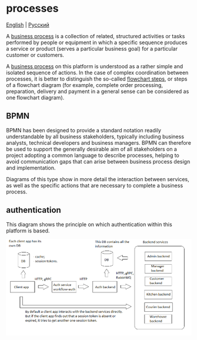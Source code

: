 # processes

[English](README.md) | [Русский](README.ru.md)

A [business process](https://en.wikipedia.org/wiki/Business_process) is a collection of related, structured activities or tasks performed by people or equipment in which a specific sequence produces a service or product (serves a particular business goal) for a particular customer or customers. 

A [business process](../processes/README.md) on this platform is understood as a rather simple and isolated sequence of actions.
In the case of complex coordination between processes, it is better to distinguish the so-called [flowchart steps](../flowchartsteps/README.md), or steps of a flowchart diagram (for example, complete order processing, preparation, delivery and payment in a general sense can be considered as one flowchart diagram).

## BPMN

BPMN has been designed to provide a standard notation readily understandable by all business stakeholders, typically including business analysts, technical developers and business managers. BPMN can therefore be used to support the generally desirable aim of all stakeholders on a project adopting a common language to describe processes, helping to avoid communication gaps that can arise between business process design and implementation.

Diagrams of this type show in more detail the interaction between services, as well as the specific actions that are necessary to complete a business process.

## authentication

This diagram shows the principle on which authentication within this platform is based.

![authentication](../img/authentication.png)
